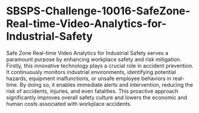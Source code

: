 ﻿# SBSPS-Challenge-10016-SafeZone-Real-time-Video-Analytics-for-Industrial-Safety
Safe Zone Real-time Video Analytics for Industrial Safety serves a paramount purpose by enhancing workplace safety and risk mitigation. Firstly, this innovative technology plays a crucial role in accident prevention. It continuously monitors industrial environments, identifying potential hazards, equipment malfunctions, or unsafe employee behaviors in real-time. By doing so, it enables immediate alerts and intervention, reducing the risk of accidents, injuries, and even fatalities. This proactive approach significantly improves overall safety culture and lowers the economic and human costs associated with workplace accidents.
